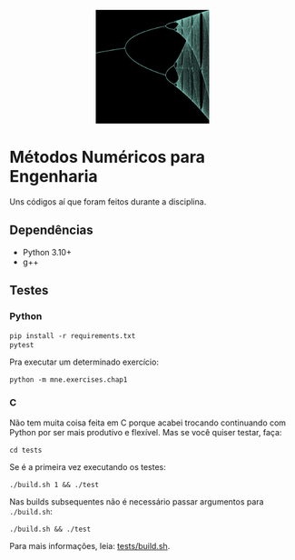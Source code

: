 <br />
<div align="center">
  <a href="docs/bifurcacao.png">
    <img src="docs/bifurcacao.png" alt="Logo" width="200" height="200">
  </a>
</div>

# Métodos Numéricos para Engenharia

Uns códigos aí que foram feitos durante a disciplina.

## Dependências 

- Python 3.10+
- g++

## Testes

### Python

    pip install -r requirements.txt
    pytest

Pra executar um determinado exercício:

    python -m mne.exercises.chap1

### C
Não tem muita coisa feita em C porque acabei trocando continuando com Python por 
ser mais produtivo e flexível. Mas se você quiser testar, faça:

    cd tests

Se é a primeira vez executando os testes:

    ./build.sh 1 && ./test

Nas builds subsequentes não é necessário passar argumentos para `./build.sh`:

    ./build.sh && ./test

Para mais informações, leia: [tests/build.sh](tests/build.sh).
